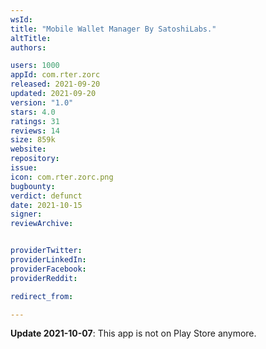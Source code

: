 ```yaml
---
wsId: 
title: "Mobile Wallet Manager By SatoshiLabs."
altTitle: 
authors:

users: 1000
appId: com.rter.zorc
released: 2021-09-20
updated: 2021-09-20
version: "1.0"
stars: 4.0
ratings: 31
reviews: 14
size: 859k
website: 
repository: 
issue: 
icon: com.rter.zorc.png
bugbounty: 
verdict: defunct
date: 2021-10-15
signer: 
reviewArchive:


providerTwitter: 
providerLinkedIn: 
providerFacebook: 
providerReddit: 

redirect_from:

---
```



**Update 2021-10-07**: This app is not on Play Store anymore.
